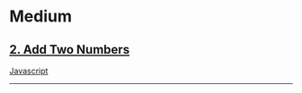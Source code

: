 # Medium

##  [2. Add Two Numbers](https://leetcode.com/problems/add-two-numbers)

[Javascript](https://github.com/JeevanJain/leetcode/tree/main/Solutions/01-99/02-AddTwoNumbers)

---
